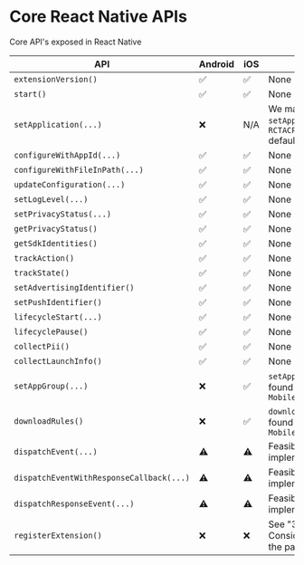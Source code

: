# Core React Native APIs

Core API's exposed in React Native

| API                                      | Android | iOS  | Cavats                                                       |
| ---------------------------------------- | ------- | ---- | ------------------------------------------------------------ |
| `extensionVersion()`                     | ✅       | ✅    | None                                                         |
| `start()`                                | ✅       | ✅    | None                                                         |
| `setApplication(...)`                    | ❌       | N/A  | We make our call to `setApplication` in `RCTACPCoreModule.java` default constructor |
| `configureWithAppId(...)`                | ✅       | ✅    | None                                                         |
| `configureWithFileInPath(...)`           | ✅       | ✅    | None                                                         |
| `updateConfiguration(...)`               | ✅       | ✅    | None                                                         |
| `setLogLevel(...)`                       | ✅       | ✅    | None                                                         |
| `setPrivacyStatus(...)`                  | ✅       | ✅    | None                                                         |
| `getPrivacyStatus()`                     | ✅       | ✅    | None                                                         |
| `getSdkIdentities()`                     | ✅       | ✅    | None                                                         |
| `trackAction()`                          | ✅       | ✅    | None                                                         |
| `trackState()`                           | ✅       | ✅    | None                                                         |
| `setAdvertisingIdentifier()`             | ✅       | ✅    | None                                                         |
| `setPushIdentifier()`                    | ✅       | ✅    | None                                                         |
| `lifecycleStart(...)`                    | ✅       | ✅    | None                                                         |
| `lifecyclePause()`                       | ✅       | ✅    | None                                                         |
| `collectPii()`                           | ✅       | ✅    | None                                                         |
| `collectLaunchInfo()`                    | ✅       | ✅    | None                                                         |
| `setAppGroup(...)`                       | ❌       | ✅    | `setAppGroup()` is not found in `MobileCore.java`            |
| `downloadRules()`                        | ❌       | ✅    | `downloadRules()` is not found in `MobileCore.java`          |
| `dispatchEvent(...)`                     | ⚠️       | ⚠️    | Feasible, not implemented in POC                             |
| `dispatchEventWithResponseCallback(...)` | ⚠️       | ⚠️    | Feasible, not implemented in POC                             |
| `dispatchResponseEvent(...)`             | ⚠️       | ⚠️    | Feasible, not implemented in POC                             |
| `registerExtension()`                    | ❌       | ❌    | See "3rd Party Considerations" on the parent page.           |

